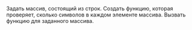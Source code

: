 Задать массив, состоящий из строк.
Создать функцию, которая проверяет, сколько символов в каждом элементе массива.
Вызвать функцию для заданного массива.
